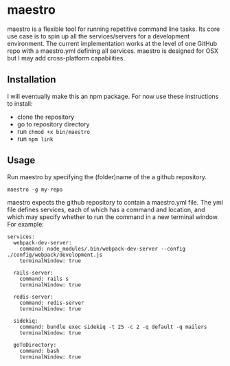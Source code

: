 # maestro
maestro is a flexible tool for running repetitive command line tasks. Its core use case is to spin up all the services/servers for a development environment. The current implementation works at the level of one GitHub repo with a maestro.yml defining all services. maestro is designed for OSX but I may add cross-platform capabilities. 

## Installation

I will eventually make this an npm package. For now use these instructions to install: 
- clone the repository
- go to repository directory
- run ` chmod +x bin/maestro `
- run ` npm link `

## Usage
Run maestro by specifying the (folder)name of the a github repository.   

` maestro -g my-repo `  

maestro expects the github repository to contain a maestro.yml file. The yml file defines services, each of which has a command and location, and which may specify whether to run the command in a new terminal window. For example: 

``` 
services:
  webpack-dev-server: 
    command: node_modules/.bin/webpack-dev-server --config ./config/webpack/development.js
    terminalWindow: true

  rails-server: 
    command: rails s
    terminalWindow: true

  redis-server:
    command: redis-server
    terminalWindow: true

  sidekiq:
    command: bundle exec sidekiq -t 25 -c 2 -q default -q mailers
    terminalWindow: true

  goToDirectory:
    command: bash
    terminalWindow: true
    
```
